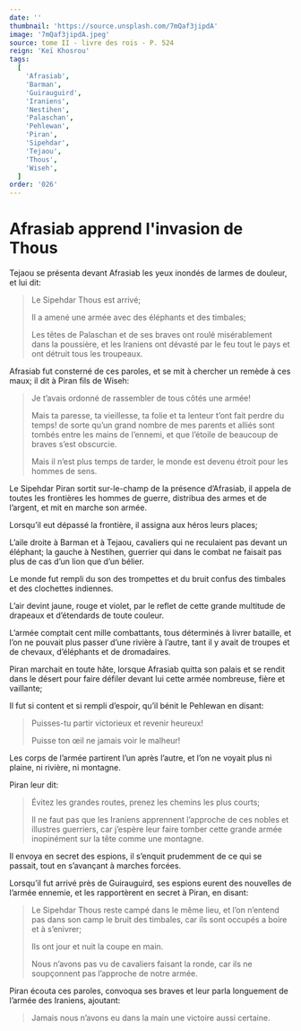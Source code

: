 ```yaml
---
date: ''
thumbnail: 'https://source.unsplash.com/7mQaf3jipdA'
image: '7mQaf3jipdA.jpeg'
source: tome II - livre des rois - P. 524
reign: 'Keï Khosrou'
tags:
  [
    'Afrasiab',
    'Barman',
    'Guirauguird',
    'Iraniens',
    'Nestihen',
    'Palaschan',
    'Pehlewan',
    'Piran',
    'Sipehdar',
    'Tejaou',
    'Thous',
    'Wiseh',
  ]
order: '026'
---
```


# Afrasiab apprend l'invasion de Thous

Tejaou se présenta devant Afrasiab les yeux inondés de larmes de douleur, et lui dit:

> Le Sipehdar Thous est arrivé;
>
> Il a amené une armée avec des éléphants et des timbales;
>
> Les têtes de Palaschan et de ses braves ont roulé misérablement dans la poussière, et les Iraniens ont dévasté par le feu tout le pays et ont détruit tous les troupeaux.

Afrasiab fut consterné de ces paroles, et se mit à chercher un remède à ces maux; il dit à Piran fils de Wiseh:

> Je t’avais ordonné de rassembler de tous côtés une armée!
>
> Mais ta paresse, ta vieillesse, ta folie et ta lenteur t’ont fait perdre du temps! de sorte qu’un grand nombre de mes parents et alliés sont tombés entre les mains de l’ennemi, et que l’étoile de beaucoup de braves s’est obscurcie.
>
> Mais il n’est plus temps de tarder, le monde est devenu étroit pour les hommes de sens.

Le Sipehdar Piran sortit sur-le-champ de la présence d’Afrasiab, il appela de toutes les frontières les hommes de guerre, distribua des armes et de l’argent, et mit en marche son armée.

Lorsqu’il eut dépassé la frontière, il assigna aux héros leurs places;

L’aile droite à Barman et à Tejaou, cavaliers qui ne reculaient pas devant un éléphant; la gauche à Nestihen, guerrier qui dans le combat ne faisait pas plus de cas d’un lion que d’un bélier.

Le monde fut rempli du son des trompettes et du bruit confus des timbales et des clochettes indiennes.

L’air devint jaune, rouge et violet, par le reflet de cette grande multitude de drapeaux et d’étendards de toute couleur.

L’armée comptait cent mille combattants, tous déterminés à livrer bataille, et l’on ne pouvait plus passer d’une rivière à l’autre, tant il y avait de troupes et de chevaux, d’éléphants et de dromadaires.

Piran marchait en toute hâte, lorsque Afrasiab quitta son palais et se rendit dans le désert pour faire défiler devant lui cette armée nombreuse, fière et vaillante;

Il fut si content et si rempli d’espoir, qu’il bénit le Pehlewan en disant:

> Puisses-tu partir victorieux et revenir heureux!
>
> Puisse ton œil ne jamais voir le malheur!

Les corps de l’armée partirent l’un après l’autre, et l’on ne voyait plus ni plaine, ni rivière, ni montagne.

Piran leur dit:

> Évitez les grandes routes, prenez les chemins les plus courts;
>
> Il ne faut pas que les Iraniens apprennent l’approche de ces nobles et illustres guerriers, car j’espère leur faire tomber cette grande armée inopinément sur la tête comme une montagne.

Il envoya en secret des espions, il s’enquit prudemment de ce qui se passait, tout en s’avançant à marches forcées.

Lorsqu’il fut arrivé près de Guirauguird, ses espions eurent des nouvelles de l’armée ennemie, et les rapportèrent en secret à Piran, en disant:

> Le Sipehdar Thous reste campé dans le même lieu, et l’on n’entend pas dans son camp le bruit des timbales, car ils sont occupés a boire et à s’enivrer;
>
> Ils ont jour et nuit la coupe en main.
>
> Nous n’avons pas vu de cavaliers faisant la ronde, car ils ne soupçonnent pas l’approche de notre armée.

Piran écouta ces paroles, convoqua ses braves et leur parla longuement de l’armée des Iraniens, ajoutant:

> Jamais nous n’avons eu dans la main une victoire aussi certaine.
